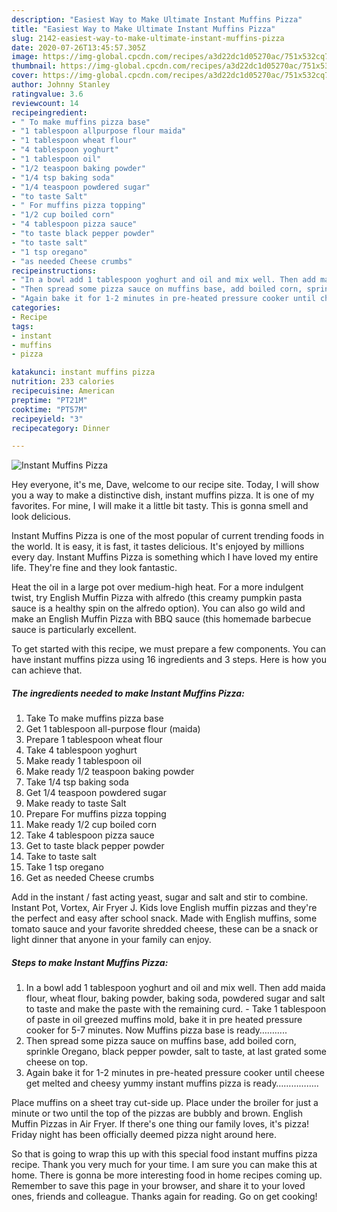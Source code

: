 ```yaml
---
description: "Easiest Way to Make Ultimate Instant Muffins Pizza"
title: "Easiest Way to Make Ultimate Instant Muffins Pizza"
slug: 2142-easiest-way-to-make-ultimate-instant-muffins-pizza
date: 2020-07-26T13:45:57.305Z
image: https://img-global.cpcdn.com/recipes/a3d22dc1d05270ac/751x532cq70/instant-muffins-pizza-recipe-main-photo.jpg
thumbnail: https://img-global.cpcdn.com/recipes/a3d22dc1d05270ac/751x532cq70/instant-muffins-pizza-recipe-main-photo.jpg
cover: https://img-global.cpcdn.com/recipes/a3d22dc1d05270ac/751x532cq70/instant-muffins-pizza-recipe-main-photo.jpg
author: Johnny Stanley
ratingvalue: 3.6
reviewcount: 14
recipeingredient:
- " To make muffins pizza base"
- "1 tablespoon allpurpose flour maida"
- "1 tablespoon wheat flour"
- "4 tablespoon yoghurt"
- "1 tablespoon oil"
- "1/2 teaspoon baking powder"
- "1/4 tsp baking soda"
- "1/4 teaspoon powdered sugar"
- "to taste Salt"
- " For muffins pizza topping"
- "1/2 cup boiled corn"
- "4 tablespoon pizza sauce"
- "to taste black pepper powder"
- "to taste salt"
- "1 tsp oregano"
- "as needed Cheese crumbs"
recipeinstructions:
- "In a bowl add 1 tablespoon yoghurt and oil and mix well. Then add maida flour, wheat flour, baking powder, baking soda, powdered sugar and salt to taste and make the paste with the remaining curd.  Take 1 tablespoon of paste in oil greezed muffins mold, bake it in pre heated pressure cooker for 5-7 minutes. Now Muffins pizza base is ready……….."
- "Then spread some pizza sauce on muffins base, add boiled corn, sprinkle Oregano, black pepper powder, salt to taste, at last grated some cheese on top."
- "Again bake it for 1-2 minutes in pre-heated pressure cooker until cheese get melted and cheesy yummy instant muffins pizza is ready…………….."
categories:
- Recipe
tags:
- instant
- muffins
- pizza

katakunci: instant muffins pizza 
nutrition: 233 calories
recipecuisine: American
preptime: "PT21M"
cooktime: "PT57M"
recipeyield: "3"
recipecategory: Dinner

---
```



![Instant Muffins Pizza](https://img-global.cpcdn.com/recipes/a3d22dc1d05270ac/751x532cq70/instant-muffins-pizza-recipe-main-photo.jpg)

Hey everyone, it's me, Dave, welcome to our recipe site. Today, I will show you a way to make a distinctive dish, instant muffins pizza. It is one of my favorites. For mine, I will make it a little bit tasty. This is gonna smell and look delicious.

Instant Muffins Pizza is one of the most popular of current trending foods in the world. It is easy, it is fast, it tastes delicious. It's enjoyed by millions every day. Instant Muffins Pizza is something which I have loved my entire life. They're fine and they look fantastic.

Heat the oil in a large pot over medium-high heat. For a more indulgent twist, try English Muffin Pizza with alfredo (this creamy pumpkin pasta sauce is a healthy spin on the alfredo option). You can also go wild and make an English Muffin Pizza with BBQ sauce (this homemade barbecue sauce is particularly excellent.


To get started with this recipe, we must prepare a few components. You can have instant muffins pizza using 16 ingredients and 3 steps. Here is how you can achieve that.

<!--inarticleads1-->

##### The ingredients needed to make Instant Muffins Pizza:

1. Take  To make muffins pizza base
1. Get 1 tablespoon all-purpose flour (maida)
1. Prepare 1 tablespoon wheat flour
1. Take 4 tablespoon yoghurt
1. Make ready 1 tablespoon oil
1. Make ready 1/2 teaspoon baking powder
1. Take 1/4 tsp baking soda
1. Get 1/4 teaspoon powdered sugar
1. Make ready to taste Salt
1. Prepare  For muffins pizza topping
1. Make ready 1/2 cup boiled corn
1. Take 4 tablespoon pizza sauce
1. Get to taste black pepper powder
1. Take to taste salt
1. Take 1 tsp oregano
1. Get as needed Cheese crumbs


Add in the instant / fast acting yeast, sugar and salt and stir to combine. Instant Pot, Vortex, Air Fryer J. Kids love English muffin pizzas and they&#39;re the perfect and easy after school snack. Made with English muffins, some tomato sauce and your favorite shredded cheese, these can be a snack or light dinner that anyone in your family can enjoy. 

<!--inarticleads2-->

##### Steps to make Instant Muffins Pizza:

1. In a bowl add 1 tablespoon yoghurt and oil and mix well. Then add maida flour, wheat flour, baking powder, baking soda, powdered sugar and salt to taste and make the paste with the remaining curd.  - Take 1 tablespoon of paste in oil greezed muffins mold, bake it in pre heated pressure cooker for 5-7 minutes. Now Muffins pizza base is ready………..
1. Then spread some pizza sauce on muffins base, add boiled corn, sprinkle Oregano, black pepper powder, salt to taste, at last grated some cheese on top.
1. Again bake it for 1-2 minutes in pre-heated pressure cooker until cheese get melted and cheesy yummy instant muffins pizza is ready……………..


Place muffins on a sheet tray cut-side up. Place under the broiler for just a minute or two until the top of the pizzas are bubbly and brown. English Muffin Pizzas in Air Fryer. If there&#39;s one thing our family loves, it&#39;s pizza! Friday night has been officially deemed pizza night around here. 

So that is going to wrap this up with this special food instant muffins pizza recipe. Thank you very much for your time. I am sure you can make this at home. There is gonna be more interesting food in home recipes coming up. Remember to save this page in your browser, and share it to your loved ones, friends and colleague. Thanks again for reading. Go on get cooking!
